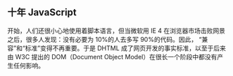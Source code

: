 ## 十年 JavaScript

开始，人们还很小心地使用着脚本语言，但当微软用 IE 4 在浏览器市场击败网景之后，很多人发现：没有必要为 10%的人去多写 90%的代码。因此， “兼容”和“标准”变得不再重要。于是 DHTML 成了网页开发的事实标准，以至于后来由 W3C 提出的 DOM（Document Object Model）在很长一个阶段中都没有产生任何影响。

